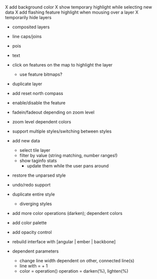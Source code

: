 
X add background color
X show temporary highlight while selecting new data
X add flashing feature highlight when mousing over a layer
X temporarily hide layers

- composited layers
- line caps/joins
- pois
- text
- click on features on the map to highlight the layer
  - use feature bitmaps?
- duplicate layer
- add reset north compass
- enable/disable the feature
- fadein/fadeout depending on zoom level
- zoom level dependent colors

- support multiple styles/switching between styles

- add new data
  - select tile layer
  - filter by value (string matching, number ranges!)
  - show taginfo stats
    - update them while the user pans around
- restore the unparsed style
- undo/redo support
- duplicate entire style
  - diverging styles

- add more color operations (darken); dependent colors
- add color palette
- add opacity control


- rebuild interface with [angular | ember | backbone]
- dependent parameters
  - change line width dependent on other, connected line(s)
  - line with = <other line width> + 1 
  - color = operation(<other color>)      operation = darken(%), lighten(%)

